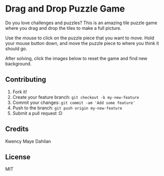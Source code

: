 # Drag and Drop Puzzle Game

Do you love challenges and puzzles? This is an amazing tile puzzle game where you drag and drop the tiles to make a full picture. 

Use the mouse to click on the puzzle piece that you want to move. Hold your mouse button down, and move the puzzle piece to where you think it should go.

After solving, click the images below to reset the game and find new background.

## Contributing

1. Fork it!
2. Create your feature branch: `git checkout -b my-new-feature`
3. Commit your changes: `git commit -am 'Add some feature'`
4. Push to the branch: `git push origin my-new-feature`
5. Submit a pull request :D

## Credits

Kwency Maye Dahilan

## License

MIT